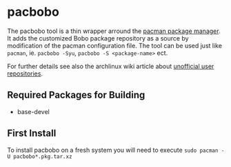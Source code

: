 # pacbobo
The pacbobo tool is a thin wrapper arround the
[pacman package manager](https://wiki.archlinux.org/index.php/pacman).
It adds the customized Bobo package repository as a source by 
modification of the pacman configuration file. The tool can be used just 
like `pacman`, ie. `pacbobo -Syu`, `pacbobo -S <package-name>` ect.

For further details see also the archlinux wiki article about
[unofficial user repositories](https://wiki.archlinux.org/index.php/unofficial_user_repositories).

Required Packages for Building
------------------------------
* base-devel

First Install
-------------
To install pacbobo on a fresh system you will need to execute
`sudo pacman -U pacbobo*.pkg.tar.xz`
